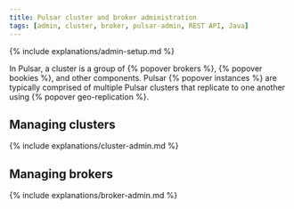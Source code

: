 ```yaml
---
title: Pulsar cluster and broker administration
tags: [admin, cluster, broker, pulsar-admin, REST API, Java]
---
```


{% include explanations/admin-setup.md %}

In Pulsar, a cluster is a group of {% popover brokers %}, {% popover bookies %}, and other components. Pulsar {% popover instances %} are typically comprised of multiple Pulsar clusters that replicate to one another using {% popover geo-replication %}.

## Managing clusters

{% include explanations/cluster-admin.md %}

## Managing brokers

{% include explanations/broker-admin.md %}

